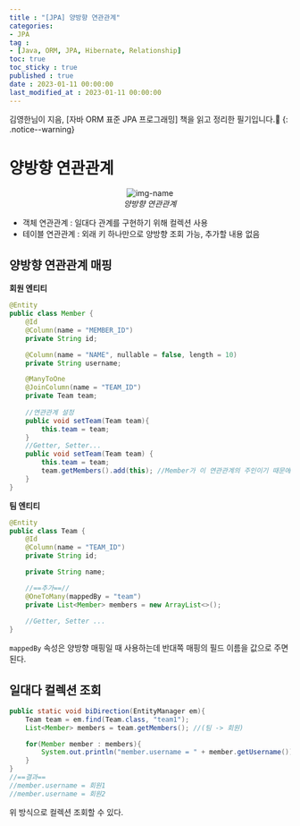 ```yaml
---
title : "[JPA] 양방향 연관관계"
categories:
- JPA
tag :
- [Java, ORM, JPA, Hibernate, Relationship]
toc: true
toc_sticky : true
published : true
date : 2023-01-11 00:00:00
last_modified_at : 2023-01-11 00:00:00
---
```


김영한님이 지음, [자바 ORM 표준 JPA 프로그래밍] 책을 읽고 정리한 필기입니다.📢
{: .notice--warning}

# 양방향 연관관계

<p align="center">
  <img alt="img-name" src="https://user-images.githubusercontent.com/13410737/211839230-f43fa9ca-7a0e-4487-8414-55481d3fbaf0.png">
  <br>
    <em>양방향 연관관계</em>
</p>

- 객체 연관관계 : 일대다 관계를 구현하기 위해 컬렉션 사용
- 테이블 연관관계 : 외래 키 하나만으로 양방향 조회 가능, 추가할 내용 없음



## 양방향 연관관계 매핑

**회원 엔티티**

```java
@Entity
public class Member {
    @Id
    @Column(name = "MEMBER_ID")
    private String id;

    @Column(name = "NAME", nullable = false, length = 10)
    private String username;

    @ManyToOne
    @JoinColumn(name = "TEAM_ID")
    private Team team;
  
    //연관관계 설정
    public void setTeam(Team team){
        this.team = team;
    }
    //Getter, Setter...
    public void setTeam(Team team) {
        this.team = team;
        team.getMembers().add(this); //Member가 이 연관관계의 주인이기 때문에 여기서 team 내부 memberlist에 회원을 넣어줘야 함
    }
}
```

**팀 엔티티**

```java
@Entity
public class Team {
    @Id
    @Column(name = "TEAM_ID")
    private String id;

    private String name;

    //==추가==//
    @OneToMany(mappedBy = "team")
    private List<Member> members = new ArrayList<>();
    
    //Getter, Setter ...
}
```

`mappedBy` 속성은 양방향 매핑일 때 사용하는데 반대쪽 매핑의 필드 이름을 값으로 주면 된다.



## 일대다 컬렉션 조회

```java
public static void biDirection(EntityManager em){
    Team team = em.find(Team.class, "team1");
    List<Member> members = team.getMembers(); //(팀 -> 회원)

    for(Member member : members){
      	System.out.println("member.username = " + member.getUsername());
    }
}
//==결과==
//member.username = 회원1
//member.username = 회원2
```

위 방식으로 컬렉션 조회할 수 있다. 
